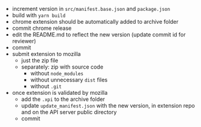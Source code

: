 - increment version in `src/manifest.base.json` and `package.json`
- build with `yarn build`
- chrome extension should be automatically added to archive folder
- commit chrome release
- edit the README.md to reflect the new version (update commit id for reviewer)
- commit
- submit extension to mozilla
  - just the zip file
  - separately: zip with source code
    - without `node_modules`
    - without unnecessary `dist` files
    - without `.git`
- once extension is validated by mozilla
  - add the `.xpi` to the archive folder
  - update `update_manifest.json` with the new version, in extension repo and on the API server public directory
  - commit
